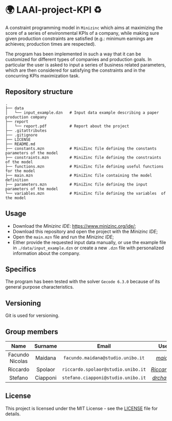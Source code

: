 # :earth_africa: LAAI-project-KPI :recycle:
A constraint programming model in `Minizinc` which aims at maximizing the score of a series of environmental KPIs of a company, while making sure given production constraints are satisfied (e.g.: minimum  earnings are achieves; production times are respected).

The program has been implemented in such a way that it can be customized for different types of companies and production goals.
In particular the user is asked to input a series of business related parameters, which are then considered for satisfying the constraints and in the concurring KPIs maximization task. 

## Repository structure

    .
    ├── data
    │   └── input_example.dzn   # Input data example describing a paper production company
    ├── report                       
    │   └── report.pdf          # Report about the project 
    ├── .gitattributes
    ├── .gitignore
    ├── LICENSE
    ├── README.md
    ├── constants.mzn           # MiniZinc file defining the constants parameters of the model 
    ├── constraints.mzn         # MiniZinc file defining the constraints of the model
    ├── functions.mzn           # MiniZinc file defining useful functions for the model
    ├── main.mzn                # MiniZinc file containing the model definition
    ├── parameters.mzn          # MiniZinc file defining the input parameters of the model
    └── variables.mzn           # MiniZinc file defining the variables  of the model

## Usage
* Download the *Minizinc IDE*: https://www.minizinc.org/ide/;
* Download this repository and open the project with the *Minizinc IDE*;
* Open the `main.mzn` file and run the *Minizinc IDE*;
* Either provide the requested input data manually, or use the example file in `./data/input_example.dzn` or create a new `.dzn` file with personalized information about the company.

## Specifics
The program has been tested with the solver `Gecode 6.3.0` because of its general purpose characteristics.

## Versioning

Git is used for versioning.

## Group members

|  Name           |  Surname  |     Email                           |    Username                                             |
| :-------------: | :-------: | :---------------------------------: | :-----------------------------------------------------: |
| Facundo Nicolas | Maidana   | `facundo.maidana@studio.unibo.it`   | [_maidacundo_](https://github.com/maidacundo)           |
| Riccardo        | Spolaor   | `riccardo.spolaor@studio.unibo.it`  | [_RiccardoSpolaor_](https://github.com/RiccardoSpolaor) |
| Stefano         | Ciapponi  | `stefano.ciapponi@studio.unibo.it`  | [_drchapman-17_](https://github.com/drchapman-17)       |

## License

This project is licensed under the MIT License - see the [LICENSE](LICENSE) file for details.
